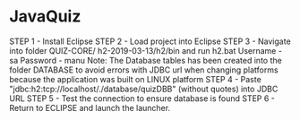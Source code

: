 # JavaQuiz



STEP 1 - Install Eclipse 
STEP 2 - Load project into Eclipse 
STEP 3 - Navigate into folder QUIZ-CORE/ h2-2019-03-13/h2/bin and run h2.bat 
Username - sa
Password - manu
Note: The Database tables has been created into the folder DATABASE to avoid errors with JDBC url when changing platforms
      because the application was built on LINUX platform
STEP 4 - Paste "jdbc:h2:tcp://localhost/./database/quizDBB" (without quotes) into JDBC URL 
STEP 5 - Test the connection to ensure database is found
STEP 6 - Return to ECLIPSE and launch the launcher. 

